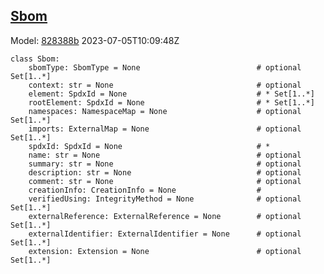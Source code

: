 ## [Sbom](https://github.com/spdx/spdx-3-model/blob/main/model/Software/Classes/Sbom.md)
Model: [828388b](https://github.com/spdx/spdx-3-model/commit/828388b98c2374f1af6b760ab87fee0d4a11e3f4) 2023-07-05T10:09:48Z
```
class Sbom:
    sbomType: SbomType = None                          # optional Set[1..*]
    context: str = None                                # optional 
    element: SpdxId = None                             # * Set[1..*]
    rootElement: SpdxId = None                         # * Set[1..*]
    namespaces: NamespaceMap = None                    # optional Set[1..*]
    imports: ExternalMap = None                        # optional Set[1..*]
    spdxId: SpdxId = None                              # * 
    name: str = None                                   # optional 
    summary: str = None                                # optional 
    description: str = None                            # optional 
    comment: str = None                                # optional 
    creationInfo: CreationInfo = None                  # 
    verifiedUsing: IntegrityMethod = None              # optional Set[1..*]
    externalReference: ExternalReference = None        # optional Set[1..*]
    externalIdentifier: ExternalIdentifier = None      # optional Set[1..*]
    extension: Extension = None                        # optional Set[1..*]
```
